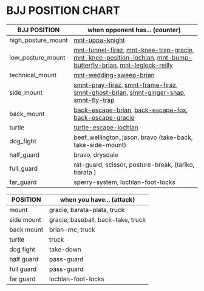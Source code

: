 # BJJ POSITION CHART

| BJJ POSITION       | when opponent has... (counter)                                                                                            |
| ------------------ | ------------------------------------------------------------------------------------------------------------------------- |
| high_posture_mount | [mnt-uppa-knight]                                                                                                         |
| low_posture_mount  | [mnt-tunnel-firaz], [mnt-knee-trap-gracie], [mnt-knee-position-lochlan], [mnt-bump-butterfly-brian], [mnt-leglock-reilly] |
| technical_mount    | [mnt-wedding-sweep-brian]                                                                                                 |
| side_mount         | [smnt-pray-firaz], [smnt-frame-firaz], [smnt-ghost-brian], [smnt-ginger-snap], [smnt-fly-trap]                            |
| back_mount         | [back-escape-brian], [back-escape-fox], [back-escape-gracie]                                                              |
| turtle             | [turtle-escape-lochlan]                                                                                                   |
| dog_fight          | beef_wellington_jason, bravo (take-back, take-side-mount)                                                                 |
| half_guard         | bravo, drysdale                                                                                                           |
| full_guard         | rat-guard, scissor, posture-break, (tariko, barata )                                                                      |
| far_guard          | sperry-system, lochlan-foot-locks                                                                                         |

| POSITION   | when you have... (attack)          |
| ---------- | ---------------------------------- |
| mount      | gracie, barata-plata, truck        |
| side mount | gracie, baseball, back-take, truck |
| back mount | brian-rnc, truck                   |
| turtle     | truck                              |
| dog fight  | take-down                          |
| half guard | pass-guard                         |
| full guard | pass-guard                         |
| far guard  | lochlan-foot-locks                 |

[mnt-uppa-knight]: https://tinyurl.com/y4njyjqc
[mnt-tunnel-firaz]: https://tinyurl.com/y2prmcb5
[mnt-knee-trap-gracie]: https://tinyurl.com/yxj7sfdm
[mnt-knee-position-lochlan]: https://tinyurl.com/y5gtuklf
[mnt-bump-butterfly-brian]: https://tinyurl.com/y5t6krwh
[mnt-leglock-reilly]: https://tinyurl.com/yyk345fo
[mnt-wedding-sweep-brian]: https://tinyurl.com/y4wrz3pr
[smnt-pray-firaz]: https://tinyurl.com/y3n7wdfb
[smnt-frame-firaz]: https://tinyurl.com/y52p742r
[smnt-ghost-brian]: https://tinyurl.com/yy2h2vjx
[smnt-ginger-snap]: https://tinyurl.com/y4gjf4ht
[smnt-fly-trap]: https://tinyurl.com/y3akhg42
[back-escape-brian]: https://tinyurl.com/y2sm6wnn
[back-escape-gracie]: https://tinyurl.com/yy7dvgy3
[back-escape-fox]: https://tinyurl.com/yyq7jode
[turtle-escape-lochlan]: https://tinyurl.com/y5ywx88z
